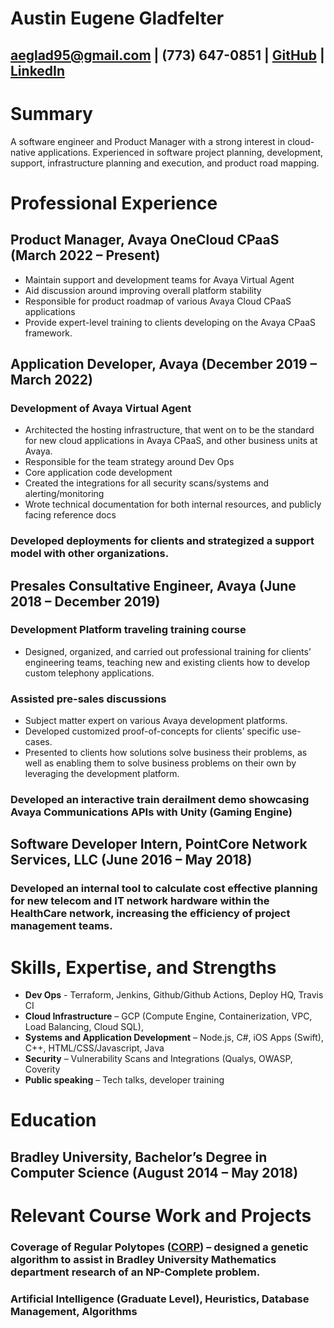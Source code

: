 
# Austin Eugene Gladfelter

## aeglad95@gmail.com | (773) 647-0851 | [GitHub](https://github.com/aegladfelter) | [LinkedIn](https://www.linkedin.com/in/austin-gladfelter-b04770129/)

# Summary 
 A software engineer and Product Manager with a strong interest in cloud-native applications. Experienced in software project planning, development, support, infrastructure planning and execution, and product road mapping.

# Professional Experience
## Product Manager, Avaya OneCloud CPaaS (March 2022 – Present)
* Maintain support and development teams for Avaya Virtual Agent
* Aid discussion around improving overall platform stability
* Responsible for product roadmap of various Avaya Cloud CPaaS applications
* Provide expert-level training to clients developing on the Avaya CPaaS framework.

## Application Developer, Avaya (December 2019 – March 2022)
### Development of Avaya Virtual Agent
* Architected the hosting infrastructure, that went on to be the standard for new cloud applications in Avaya CPaaS, and other business units at Avaya.
* Responsible for the team strategy around Dev Ops
* Core application code development 
* Created the integrations for all security scans/systems and alerting/monitoring
* Wrote technical documentation for both internal resources, and publicly facing reference docs
### Developed deployments for clients and strategized a support model with other organizations.

## Presales Consultative Engineer, Avaya (June 2018 – December 2019)
### Development Platform traveling training course
* Designed, organized, and carried out professional training for clients’ engineering teams, teaching new and existing clients how to develop custom telephony applications.
### Assisted pre-sales discussions
* Subject matter expert on various Avaya development platforms.
* Developed customized proof-of-concepts for clients’ specific use-cases.
* Presented to clients how solutions solve business their problems, as well as enabling them to solve business problems on their own by leveraging the development platform.
### Developed an interactive train derailment demo showcasing Avaya Communications APIs with Unity (Gaming Engine)

## Software Developer Intern, PointCore Network Services, LLC (June 2016 – May 2018)
### Developed an internal tool to calculate cost effective planning for new telecom and IT network hardware within the HealthCare network, increasing the efficiency of project management teams.

# Skills, Expertise, and Strengths
* **Dev Ops** - Terraform, Jenkins, Github/Github Actions, Deploy HQ, Travis CI
* **Cloud Infrastructure** – GCP (Compute Engine, Containerization, VPC, Load Balancing, Cloud SQL),
* **Systems and Application Development** – Node.js, C#, iOS Apps (Swift), C++, HTML/CSS/Javascript, Java
* **Security** – Vulnerability Scans and Integrations (Qualys, OWASP, Coverity
* **Public speaking** – Tech talks, developer training

# Education
## Bradley University, Bachelor’s Degree in Computer Science (August 2014 – May 2018)

# Relevant Course Work and Projects
### **Coverage of Regular Polytopes ([CORP](https://github.com/aegladfelter/corp))** – designed a genetic algorithm to assist in Bradley University Mathematics department research of an NP-Complete problem.
### Artificial Intelligence (Graduate Level), Heuristics, Database Management, Algorithms 

